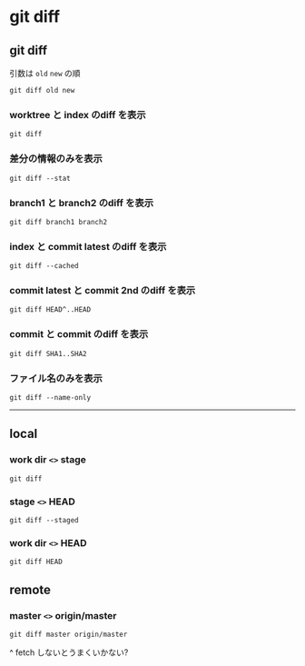 
# git diff


## git diff

引数は `old` `new` の順
```
git diff old new
```

### worktree と index のdiff を表示
```
git diff
```

### 差分の情報のみを表示
```
git diff --stat
```

### branch1 と branch2 のdiff を表示
```
git diff branch1 branch2
```

### index と commit latest のdiff を表示
```
git diff --cached
```

### commit latest と commit 2nd のdiff を表示
```
git diff HEAD^..HEAD
```

### commit と commit のdiff を表示
```
git diff SHA1..SHA2
```

### ファイル名のみを表示
```
git diff --name-only
```



---


## local

### work dir `<>` stage

```
git diff
```

### stage    `<>` HEAD

```
git diff --staged
```

### work dir `<>` HEAD

```
git diff HEAD
```


## remote

### master   `<>` origin/master

```
git diff master origin/master
```
^ fetch しないとうまくいかない?



